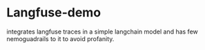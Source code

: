 # Langfuse-demo
integrates langfuse traces in a simple langchain model and has few nemoguadrails to it to avoid profanity.
